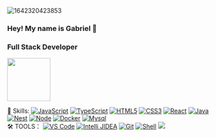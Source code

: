 
![1642320423853](https://user-images.githubusercontent.com/48784001/203785020-2b4826c1-7ddb-4de8-b65b-ebf6e04c5290.jpeg)

### Hey! My name is Gabriel 👋
### Full Stack Developer

<img align='center' src="https://media.giphy.com/media/M9gbBd9nbDrOTu1Mqx/giphy.gif" width="100">

🔭 Skills: 
[![JavaScript](https://img.shields.io/badge/-JavaScript-darkgreen?style=flat-circle&logo=javascript)]()
[![TypeScript](https://img.shields.io/badge/-TypeScript-blue?style=flat-circle&logo=typescript)]()
[![HTML5](https://img.shields.io/badge/-HTML5-brown?style=flat-circle&logo=html5)]()
[![CSS3](https://img.shields.io/badge/-CSS3-pink?style=flat-circle&logo=css3)]()
[![React](https://img.shields.io/badge/-React-lightblue?style=flat-circle&logo=react)]()
[![Java](https://img.shields.io/badge/-Java-gray?style=flat-circle&logo=java)]()
[![Nest](https://img.shields.io/badge/-Nest-red?style=flat-circle&logo=nest)]()
[![Node](https://img.shields.io/badge/-Node-green?style=flat-circle&logo=node)]()
[![Docker](https://img.shields.io/badge/-Docker-black?style=flat-circle&logo=Docker)]()
[![Mysql](https://img.shields.io/badge/-Mysql-white?style=flat-circle&logo=mysql)]()
</br>
:hammer_and_wrench: TOOLS：
[![VS Code](https://img.shields.io/badge/-VSCode-blue?style=flat-circle&logo=VSCode)]()
[![Intelli JIDEA](https://img.shields.io/badge/-IntelliJIDEA-black?style=flat-circle&logo=IntelliJIDEA)]()
[![Git](https://img.shields.io/badge/-Git-yellow?style=flat-circle&logo=git)]()
[![Shell](https://img.shields.io/badge/-Shell-red?style=flat-circle&logo=shell)]()
[![](https://img.shields.io/badge/-GitHub-black?style=flat-circle&logo=GitHub)]()
